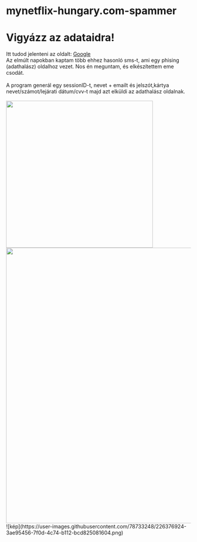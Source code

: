 # mynetflix-hungary.com-spammer
<h1>Vigyázz az adataidra!<br></h1>
Itt tudod jelenteni az oldalt:
<a href="https://safebrowsing.google.com/safebrowsing/report_phish/?hl=hu">Google<br></a>
Az elmúlt napokban kaptam több ehhez hasonló sms-t, ami egy phising (adathalász) oldalhoz vezet. Nos én meguntam, és elkészítettem eme csodát.
<br><br>A program generál egy sessionID-t, nevet + emailt és jelszót,kártya nevet/számot/lejárati dátum/cvv-t majd azt elküldi az adathalász oldalnak. <br><br>
<img src="https://user-images.githubusercontent.com/78733248/226207640-1d7d5bf9-8934-4bff-802a-926e408c60de.jpg" width="400"><br>
<img src="https://user-images.githubusercontent.com/78733248/226209145-a8fa7335-fb26-4d58-b258-32fbe9ef6579.png" width=750"><br>
![kép](https://user-images.githubusercontent.com/78733248/226376924-3ae95456-7f0d-4c74-b112-bcd825081604.png)
